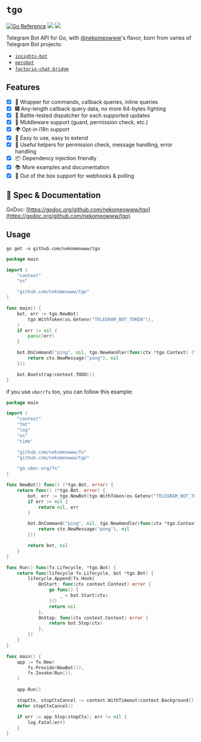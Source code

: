 # `tgo`

[![Go Reference](https://pkg.go.dev/badge/github.com/nekomeowww/tgo.svg)](https://pkg.go.dev/github.com/nekomeowww/tgo)
![](https://github.com/nekomeowww/tgo/actions/workflows/ci.yml/badge.svg)
[![](https://goreportcard.com/badge/github.com/nekomeowww/tgo)](https://goreportcard.com/report/github.com/nekomeowww/tgo)

Telegram Bot API for Go, with [@nekomeowww](https://github.com/nekomeowww)'s flavor, born from varies of Telegram Bot projects:

- [`insights-bot`](https://github.com/nekomeowww/insights-bot)
- [`perobot`](https://github.com/nekomeowww/perobot)
- [`factorio-chat-bridge`](https://github.com/nekomeowww/factorio-chat-bridge)

## Features

- [x] 🎺 Wrapper for commands, callback queries, inline queries
- [x] 🎆 Any-length callback query data, no more 64-bytes fighting
- [x] 🎯 Battle-tested dispatcher for each supported updates
- [x] 👮 Middleware support (guard, permission check, etc.)
- [x] 🌍 Opt-in i18n support
- [x] 🚀 Easy to use, easy to extend
- [x] 🍱 Useful helpers for permission check, message handling, error handling
- [x] 📦 Dependency injection friendly
- [x] 📚 More examples and documentation
- [x] 🛜 Out of the box support for webhooks & polling

## 🤠 Spec & Documentation

GoDoc: [https://godoc.org/github.com/nekomeowww/tgo](https://godoc.org/github.com/nekomeowww/tgo)

## Usage

```shell
go get -u github.com/nekomeowww/tgo
```

```go
package main

import (
	"context"
	"os"

	"github.com/nekomeowww/tgo"
)

func main() {
	bot, err := tgo.NewBot(
		tgo.WithToken(os.Getenv("TELEGRAM_BOT_TOKEN")),
	)
	if err != nil {
		panic(err)
	}

	bot.OnCommand("ping", nil, tgo.NewHandler(func(ctx *tgo.Context) (tgo.Response, error) {
		return ctx.NewMessage("pong"), nil
	}))

	bot.Bootstrap(context.TODO())
}
```

if you use `uber/fx` too, you can follow this example:

```go
package main

import (
	"context"
	"fmt"
	"log"
	"os"
	"time"

	"github.com/nekomeowww/fo"
	"github.com/nekomeowww/tgo"

	"go.uber.org/fx"
)

func NewBot() func() (*tgo.Bot, error) {
	return func() (*tgo.Bot, error) {
		bot, err := tgo.NewBot(tgo.WithToken(os.Getenv("TELEGRAM_BOT_TOKEN")))
		if err != nil {
			return nil, err
		}

		bot.OnCommand("ping", nil, tgo.NewHandler(func(ctx *tgo.Context) (tgo.Response, error) {
    		return ctx.NewMessage("pong"), nil
    	}))

		return bot, nil
	}
}

func Run() func(fx.Lifecycle, *tgo.Bot) {
	return func(lifecycle fx.Lifecycle, bot *tgo.Bot) {
		lifecycle.Append(fx.Hook{
			OnStart: func(ctx context.Context) error {
				go func() {
					_ = bot.Start(ctx)
				}()
				return nil
			},
			OnStop: func(ctx context.Context) error {
				return bot.Stop(ctx)
			},
		})
	}
}

func main() {
	app := fx.New(
		fx.Provide(NewBot()),
		fx.Invoke(Run()),
	)

	app.Run()

	stopCtx, stopCtxCancel := context.WithTimeout(context.Background(), time.Second*15)
	defer stopCtxCancel()

	if err := app.Stop(stopCtx); err != nil {
		log.Fatal(err)
	}
}
```

